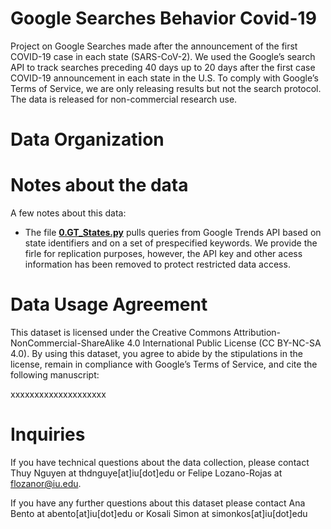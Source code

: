 # Google Searches Behavior Covid-19
Project on Google Searches made after the announcement of the first COVID-19 case in each state (SARS-CoV-2). We used the Google’s search API to track searches preceding 40 days up to 20 days after the first case COVID-19 announcement in each state in the U.S. To comply with Google’s Terms of Service, we are only releasing results but not the search protocol. The data is released for non-commercial research use.

# Data Organization



# Notes about the data

A few notes about this data:
- The file [**0.GT_States.py**](0.GT_StateQuery.py) pulls queries from Google Trends API based on state identifiers and on a set of prespecified keywords. We provide the firle for replication purposes, however, the API key and other acess information has been removed to protect restricted data access.  

# Data Usage Agreement
This dataset is licensed under the Creative Commons Attribution-NonCommercial-ShareAlike 4.0 International Public License (CC BY-NC-SA 4.0). By using this dataset, you agree to abide by the stipulations in the license, remain in compliance with Google’s Terms of Service, and cite the following manuscript:  

xxxxxxxxxxxxxxxxxxxx

# Inquiries


If you have technical questions about the data collection, please contact Thuy Nguyen at thdnguye[at]iu[dot]edu or Felipe Lozano-Rojas at flozanor@iu.edu.

If you have any further questions about this dataset please contact Ana Bento at abento[at]iu[dot]edu or Kosali Simon  at simonkos[at]iu[dot]edu
